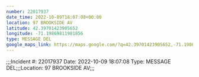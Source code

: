 ```yaml
---
number: 22017937
date_time: 2022-10-09T18:07:08+00:00
location: 97 BROOKSIDE AV
latitude: 42.39701423905652
longitude: -71.19869811981856
type: MESSAGE DEL
google_maps_link: https://maps.google.com/?q=42.39701423905652,-71.19869811981856
---
```


;;;Incident #: 22017937  Date: 2022-10-09 18:07:08   Type: MESSAGE DEL;;;Location: 97 BROOKSIDE AV;;;
